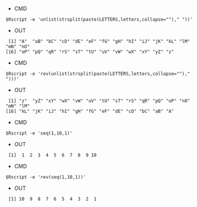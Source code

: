 - CMD

```
$Rscript -e 'unlist(strsplit(paste(LETTERS,letters,collapse="")," "))'
```

- OUT

```
 [1] "A"  "aB" "bC" "cD" "dE" "eF" "fG" "gH" "hI" "iJ" "jK" "kL" "lM" "mN" "nO"
[16] "oP" "pQ" "qR" "rS" "sT" "tU" "uV" "vW" "wX" "xY" "yZ" "z"
```

- CMD

```
$Rscript -e 'rev(unlist(strsplit(paste(LETTERS,letters,collapse="")," ")))'
```

- OUT

```
 [1] "z"  "yZ" "xY" "wX" "vW" "uV" "tU" "sT" "rS" "qR" "pQ" "oP" "nO" "mN" "lM"
[16] "kL" "jK" "iJ" "hI" "gH" "fG" "eF" "dE" "cD" "bC" "aB" "A"
```

- CMD

```
$Rscript -e 'seq(1,10,1)'
```

- OUT

```
 [1]  1  2  3  4  5  6  7  8  9 10
```

- CMD

```
$Rscript -e 'rev(seq(1,10,1))'
```

- OUT
```
 [1] 10  9  8  7  6  5  4  3  2  1
```
